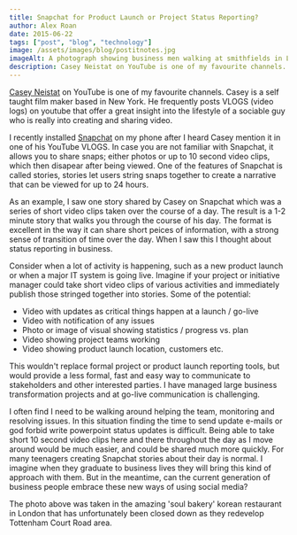 ```yaml
---
title: Snapchat for Product Launch or Project Status Reporting?
author: Alex Roan
date: 2015-06-22
tags: ["post", "blog", "technology"]
image: /assets/images/blog/postitnotes.jpg
imageAlt: A photograph showing business men walking at smithfields in London
description: Casey Neistat on YouTube is one of my favourite channels. Casey is a self taught film maker based in New York. He frequently posts VLOGS (video logs) on youtube that offer a great insight into the lifestyle of a sociable guy who is really into creating and sharing video. I recently installed Snapchat on my phone after I heard Casey mention it in one of his YouTube VLOGS. In case you are not familiar with Snapchat, it allows you to share snaps; either photos or up to 10 second video clips, which then disapear after being viewed. One of the features of Snapchat is called stories, stories let users string snaps together to create a narrative that can be viewed for up to 24 hours.
---
```


[Casey Neistat](https://www.youtube.com/user/caseyneistat) on YouTube is one of my favourite channels. Casey is a self taught film maker based in New York. He frequently posts VLOGS (video logs) on youtube that offer a great insight into the lifestyle of a sociable guy who is really into creating and sharing video.

I recently installed [Snapchat](https://support.snapchat.com/) on my phone after I heard Casey mention it in one of his YouTube VLOGS. In case you are not familiar with Snapchat, it allows you to share snaps; either photos or up to 10 second video clips, which then disapear after being viewed. One of the features of Snapchat is called stories, stories let users string snaps together to create a narrative that can be viewed for up to 24 hours.

As an example, I saw one story shared by Casey on Snapchat which was a series of short video clips taken over the course of a day. The result is a 1-2 minute story that walks you through the course of his day. The format is excellent in the way it can share short peices of information, with a strong sense of transition of time over the day. When I saw this I thought about status reporting in business.

Consider when a lot of activity is happening, such as a new product launch or when a major IT system is going live. Imagine if your project or initiative manager could take short video clips of various activities and immediately publish those stringed together into stories. Some of the potential:

- Video with updates as critical things happen at a launch / go-live
- Video with notification of any issues
- Photo or image of visual showing statistics / progress vs. plan
- Video showing project teams working
- Video showing product launch location, customers etc.

This wouldn't replace formal project or product launch reporting tools, but would provide a less formal, fast and easy way to communicate to stakeholders and other interested parties. I have managed large business transformation projects and at go-live communication is challenging.

I often find I need to be walking around helping the team, monitoring and resolving issues. In this situation finding the time to  send update e-mails or god forbid write powerpoint status updates is difficult. Being able to take short 10 second video clips here and there throughout the day as I move around would be much easier, and could be shared much more quickly. For many teenagers creating Snapchat stories about their day is normal. I imagine when they graduate to business lives they will bring this kind of approach with them. But in the meantime, can the current generation of business people embrace these new ways of using social media?

The photo above was taken in the amazing 'soul bakery' korean restaurant in London that has unfortunately been closed down as they redevelop Tottenham Court Road area.
